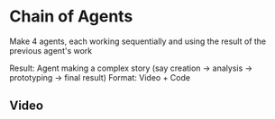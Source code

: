 # Chain of Agents

Make 4 agents, each working sequentially and using the result of the previous agent's work

Result: Agent making a complex story (say creation -> analysis -> prototyping -> final result)
Format: Video + Code

## Video

